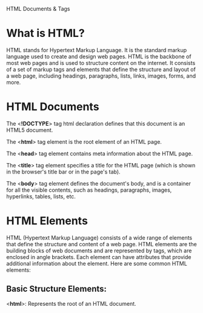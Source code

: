 HTML Documents & Tags

<h1>What is HTML?</h1>
    <p>HTML stands for Hypertext Markup Language. It is the standard markup language used to create and design web pages. HTML is the backbone of most web pages and is used to structure content on the internet. It consists of a set of markup tags and elements that define the structure and layout of a web page, including headings, paragraphs, lists, links, images, forms, and more.</p>
 
<h1>HTML Documents</h1>
 <p>The <<b>!DOCTYPE</b>> tag html declaration defines that this document is an HTML5 document.</p>
    <p>The <<b>html</b>> tag element is the root element of an HTML page.</p>
    <p>The <<b>head</b>> tag element contains meta information about the HTML page.</p> 
    <p>The <<b>title</b>> tag element specifies a title for the HTML page (which is shown in the browser's title bar or in the page's tab).</p>
    <p>The <<b>body</b>> tag element defines the document's body, and is a container for all the visible contents, such as headings, paragraphs, images, hyperlinks, tables, lists, etc.</p>

<h1>HTML Elements</h1>
<p>HTML (Hypertext Markup Language) consists of a wide range of elements that define the structure and content of a web page. HTML elements are the building blocks of web documents and are represented by tags, which are enclosed in angle brackets. Each element can have attributes that provide additional information about the element. Here are some common HTML elements:</p>

<h2>Basic Structure Elements:</h2>
<<b>html</b>>: Represents the root of an HTML document.





